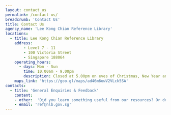 ```yaml
---
layout: contact_us
permalink: /contact-us/
breadcrumb: 'Contact Us'
title: Contact Us
agency_name: 'Lee Kong Chian Reference Library'
locations:
  - title: Lee Kong Chian Reference Library
	address:
		- Level 7 - 11
		- 100 Victoria Street
		- Singapore 188064 
    operating_hours:
      - days: Mon - Sun
        time: 10.00am - 9.00pm
	    description: Closed at 5.00pm on eves of Christmas, New Year and Chinese New Year. <br> Closed on Public Holidays.
    maps_link: 'https://goo.gl/maps/ad46m6owV2VLck5SA'
contacts:
  - title: 'General Enquiries & Feedback'
    content:
    - other:  'Did you learn something useful from our resources? Or do you have a new idea to share with us? Tell us what you think!'
    - email: 'ref@nlb.gov.sg'
---
```

